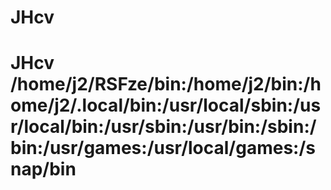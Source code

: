 # JHcv
# JHcv /home/j2/RSFze/bin:/home/j2/bin:/home/j2/.local/bin:/usr/local/sbin:/usr/local/bin:/usr/sbin:/usr/bin:/sbin:/bin:/usr/games:/usr/local/games:/snap/bin

